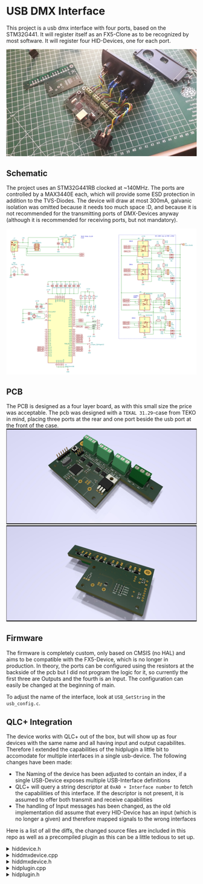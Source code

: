 # USB DMX Interface
This project is a usb dmx interface with four ports, based on the STM32G441. It will register itself as an FX5-Clone as to be recognized by most software. It will register four HID-Devices, one for each port.

![](https://github.com/CShark/usb_dmx/raw/master/Images/project.jpg)

## Schematic
The project uses an STM32G441RB clocked at ~140MHz. The ports are controlled by a MAX3440E each, which will provide some ESD protection in addition to the TVS-Diodes. The device will draw at most 300mA, galvanic isolation was omitted because it needs too much space :D, and because it is not recommended for the transmitting ports of DMX-Devices anyway (although it is recommended for receiving ports, but not mandatory).

![](https://github.com/CShark/usb_dmx/raw/master/Images/schematic.png)

## PCB
The PCB is designed as a four layer board, as with this small size the price was acceptable. The pcb was designed with a `TEKAL 31.29`-case from TEKO in mind, placing three ports at the rear and one port beside the usb port at the front of the case.
![](https://github.com/CShark/usb_dmx/raw/master/Images/render.jpg)
![](https://github.com/CShark/usb_dmx/raw/master/Images/render_2.jpg)

## Firmware
The firmware is completely custom, only based on CMSIS (no HAL) and aims to be compatible with the FX5-Device, which is no longer in production. In theory, the ports can be configured using the resistors at the backside of the pcb but I did not program the logic for it, so currently the first three are Outputs and the fourth is an Input. The configuration can easily be changed at the beginning of main.

To adjust the name of the interface, look at `USB_GetString` in the `usb_config.c`.

## QLC+ Integration
The device works with QLC+ out of the box, but will show up as four devices with the same name and all having input and output capabilites. Therefore I extended the capabilities of the hidplugin a little bit to accomodate for multiple interfaces in a single usb-device. The following changes have been made:

- The Naming of the device has been adjusted to contain an index, if a single USB-Device exposes multiple USB-Interface definitions
- QLC+ will query a string descriptor at `0xA0 + Interface number` to fetch the capabilities of this interface. If the descriptor is not present, it is assumed to offer both transmit and receive capabilities
- The handling of Input messages has been changed, as the old implementation did assume that every HID-Device has an input (which is no longer a given) and therefore mapped signals to the wrong interfaces

Here is a list of all the diffs, the changed source files are included in this repo as well as a precompiled plugin as this can be a little tedious to set up.

<details>
<summary>hiddevice.h</summary>

```diff
diff --git a/plugins/hid/hiddevice.h b/plugins/hid/hiddevice.h
index 6d352e9d2..614358933 100644
--- a/plugins/hid/hiddevice.h
+++ b/plugins/hid/hiddevice.h
@@ -83,6 +83,8 @@ public:
 protected:
     QString m_filename;
     QFile m_file;
+    bool m_Input = true;
+    bool m_Output = true;
 
     /*************************************************************************
      * Line
```

</details>

<details>
<summary>hiddmxdevice.cpp</summary>

```diff
diff --git a/plugins/hid/hiddmxdevice.cpp b/plugins/hid/hiddmxdevice.cpp
index 5bec1d3e5..7e263e1a7 100644
--- a/plugins/hid/hiddmxdevice.cpp
+++ b/plugins/hid/hiddmxdevice.cpp
@@ -37,11 +37,12 @@
 #include "hidapi.h"
 #include "hidplugin.h"
 
-HIDDMXDevice::HIDDMXDevice(HIDPlugin* parent, quint32 line, const QString &name, const QString& path)
+HIDDMXDevice::HIDDMXDevice(HIDPlugin* parent, quint32 line, const QString &name, const int &iface, const QString& path)
     : HIDDevice(parent, line, name, path)
 {
     m_capabilities = QLCIOPlugin::Output;
     m_mode = DMX_MODE_NONE;
+    m_interface = iface;
     init();
 }
 
@@ -65,12 +66,30 @@ void HIDDMXDevice::init()
         return;
     }
 
+    if(m_interface >= 0) {
+        wchar_t buffer[8] = {0};
+        int result = hid_get_indexed_string(m_handle, m_interface | 0xA0, buffer, 8);
+
+        if(result == 0) {
+            m_Input = buffer[0] != '0';
+            m_Output = buffer[1] != '0';
+        }
+    }
+
     /** Reset channels when opening the interface: */
     m_dmx_cmp.fill(0, 512);
     m_dmx_in_cmp.fill(0, 512);
     outputDMX(m_dmx_cmp, true);
 }
 
+bool HIDDMXDevice::hasInput() {
+    return m_Input;
+}
+
+bool HIDDMXDevice::hasOutput() {
+    return m_Output;
+}
+
 /*****************************************************************************
  * File operations
  *****************************************************************************/
```

</details>

<details>
<summary>hiddmxdevice.h</summary>

```diff
diff --git a/plugins/hid/hiddmxdevice.h b/plugins/hid/hiddmxdevice.h
index fb8720628..f9ae11661 100644
--- a/plugins/hid/hiddmxdevice.h
+++ b/plugins/hid/hiddmxdevice.h
@@ -51,7 +51,7 @@ class HIDDMXDevice : public HIDDevice
     Q_OBJECT
 
 public:
-    HIDDMXDevice(HIDPlugin* parent, quint32 line, const QString& name, const QString& path);
+    HIDDMXDevice(HIDPlugin* parent, quint32 line, const QString& name, const int &iface, const QString& path);
     virtual ~HIDDMXDevice();
 
 protected:
@@ -59,10 +59,10 @@ protected:
     void init();
 
     /** @reimp */
-    bool hasInput() { return true; }
+    bool hasInput();
 
     /** @reimp */
-    bool hasOutput() { return true; }
+    bool hasOutput();
 
     /*********************************************************************
      * File operations
@@ -126,6 +126,9 @@ private:
     /** The device current open mode */
     int m_mode;
 
+    /** The interface number */
+    int m_interface;
+
     /** Last universe data that has been received */
     QByteArray m_dmx_in_cmp;
 ```

</details>

<details>
<summary>hidplugin.cpp</summary>

```diff
diff --git a/plugins/hid/hidplugin.cpp b/plugins/hid/hidplugin.cpp
index 062d60679..5d9562025 100644
--- a/plugins/hid/hidplugin.cpp
+++ b/plugins/hid/hidplugin.cpp
@@ -68,7 +68,7 @@ int HIDPlugin::capabilities() const
 
 bool HIDPlugin::openInput(quint32 input, quint32 universe)
 {
-    HIDDevice* dev = device(input);
+    HIDDevice* dev = deviceInput(input);
     if (dev != NULL)
     {
         connect(dev, SIGNAL(valueChanged(quint32,quint32,quint32,uchar)),
@@ -83,7 +83,7 @@ bool HIDPlugin::openInput(quint32 input, quint32 universe)
 
 void HIDPlugin::closeInput(quint32 input, quint32 universe)
 {
-    HIDDevice* dev = device(input);
+    HIDDevice* dev = deviceInput(input);
     if (dev != NULL)
     {
         removeFromMap(input, universe, Input);
@@ -136,7 +136,7 @@ QString HIDPlugin::inputInfo(quint32 input)
     {
         /* A specific input line selected. Display its information if
            available. */
-        HIDDevice* dev = device(input);
+        HIDDevice* dev = deviceInput(input);
         if (dev != NULL)
             str += dev->infoText();
     }
@@ -273,29 +273,37 @@ void HIDPlugin::rescanDevices()
                 (cur_dev->vendor_id == HID_DMX_INTERFACE_VENDOR_ID_4
                 && cur_dev->product_id == HID_DMX_INTERFACE_PRODUCT_ID_4))
         {
+            QString name = QString::fromWCharArray(cur_dev->manufacturer_string) + " " + QString::fromWCharArray(cur_dev->product_string);
+
+            if(cur_dev->interface_number >= 0) {
+                name += QString(": %1").arg(cur_dev->interface_number);
+            }
+
             /* Device is a USB DMX Interface, add it */
-            dev = new HIDDMXDevice(this, line++,
-                                   QString::fromWCharArray(cur_dev->manufacturer_string) + " " +
-                                   QString::fromWCharArray(cur_dev->product_string),
+            dev = new HIDDMXDevice(this, line,
+                                   name, cur_dev->interface_number,
                                    QString(cur_dev->path));
             addDevice(dev);
         }
 #if defined(Q_WS_X11) || defined(Q_OS_LINUX)
         else if (QString(cur_dev->path).contains("js"))
         {
-            dev = new HIDLinuxJoystick(this, line++, cur_dev);
+            dev = new HIDLinuxJoystick(this, line, cur_dev);
 #elif defined(WIN32) || defined (Q_OS_WIN)
         else if(HIDWindowsJoystick::isJoystick(cur_dev->vendor_id, cur_dev->product_id) == true)
         {
-            dev = new HIDWindowsJoystick(this, line++, cur_dev);
+            dev = new HIDWindowsJoystick(this, line, cur_dev);
 #elif defined (__APPLE__) || defined(Q_OS_MACX)
         else if(HIDOSXJoystick::isJoystick(cur_dev->usage) == true)
         {
-            dev = new HIDOSXJoystick(this, line++, cur_dev);
+            dev = new HIDOSXJoystick(this, line, cur_dev);
 #endif
             addDevice(dev);
         }
 
+        if(dev != NULL && dev->hasInput()) {
+            line++;
+        }
         cur_dev = cur_dev->next;
     }
 
@@ -353,6 +361,24 @@ HIDDevice* HIDPlugin::deviceOutput(quint32 index)
     return NULL;
 }
 
+HIDDevice* HIDPlugin::deviceInput(quint32 index)
+{
+    QListIterator <HIDDevice*> it(m_devices);
+    quint32 pos = 0;
+    while (it.hasNext() == true)
+    {
+        HIDDevice* dev = it.next();
+        if (dev->hasInput())
+        {
+            if (pos == index)
+                return dev;
+            else
+                pos++;
+        }
+    }
+    return NULL;
+}
+
 void HIDPlugin::addDevice(HIDDevice* device)
 {
     Q_ASSERT(device != NULL);
```

</details>

<details>
<summary>hidplugin.h</summary>

```diff
diff --git a/plugins/hid/hidplugin.h b/plugins/hid/hidplugin.h
index e38a03b5f..da63a742a 100644
--- a/plugins/hid/hidplugin.h
+++ b/plugins/hid/hidplugin.h
@@ -119,6 +119,7 @@ protected:
     HIDDevice* device(const QString& path);
     HIDDevice* device(quint32 index);
     HIDDevice* deviceOutput(quint32 index);
+    HIDDevice* deviceInput(quint32 index);
 
     void addDevice(HIDDevice* device);
     void removeDevice(HIDDevice* device);
```

</details>